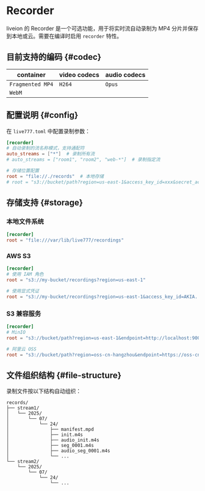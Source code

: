 # Recorder

liveion 的 Recorder 是一个可选功能，用于将实时流自动录制为 MP4 分片并保存到本地或云。需要在编译时启用 `recorder` 特性。

## 目前支持的编码 {#codec}

| container  | video codecs                | audio codecs   |
| -------- | --------------------------- | -------------- |
| `Fragmented MP4`   | `H264` | `Opus` |
| `WebM`   |   |  |

## 配置说明 {#config}

在 `live777.toml` 中配置录制参数：

```toml
[recorder]
# 自动录制的流名称模式，支持通配符
auto_streams = ["*"]  # 录制所有流
# auto_streams = ["room1", "room2", "web-*"]  # 录制指定流

# 存储位置配置
root = "file://./records"  # 本地存储
# root = "s3://bucket/path?region=us-east-1&access_key_id=xxx&secret_access_key=yyy"  # S3 存储
```

## 存储支持 {#storage}

### 本地文件系统
```toml
[recorder]
root = "file:///var/lib/live777/recordings"
```

### AWS S3
```toml
[recorder]
# 使用 IAM 角色
root = "s3://my-bucket/recordings?region=us-east-1"

# 使用显式凭证
root = "s3://my-bucket/recordings?region=us-east-1&access_key_id=AKIA...&secret_access_key=..."
```

### S3 兼容服务
```toml
[recorder]
# MinIO
root = "s3://bucket/path?region=us-east-1&endpoint=http://localhost:9000&access_key_id=admin&secret_access_key=password"

# 阿里云 OSS
root = "s3://bucket/path?region=oss-cn-hangzhou&endpoint=https://oss-cn-hangzhou.aliyuncs.com&access_key_id=xxx&secret_access_key=yyy"
```

## 文件组织结构 {#file-structure}

录制文件按以下结构自动组织：

```
records/
├── stream1/
│   └── 2025/
│       └── 07/
│           └── 24/
│               ├── manifest.mpd
│               ├── init.m4s
│               ├── audio_init.m4s
│               ├── seg_0001.m4s
│               ├── audio_seg_0001.m4s
│               └── ...
└── stream2/
    └── 2025/
        └── 07/
            └── 24/
                └── ...
```
